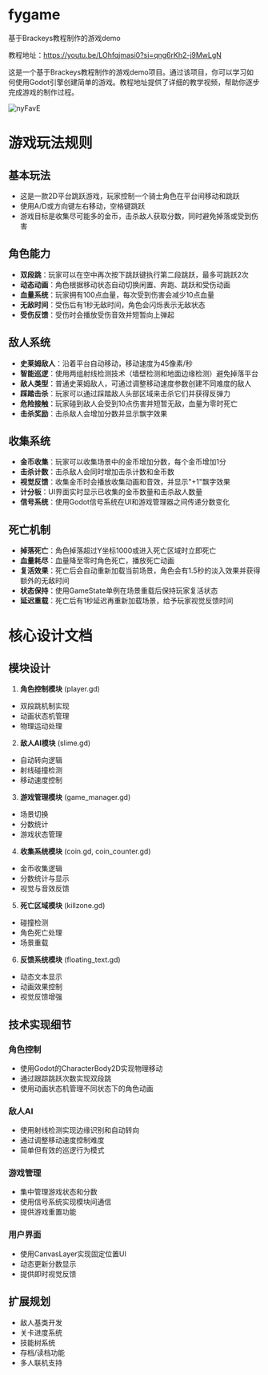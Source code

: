 # fygame

基于Brackeys教程制作的游戏demo

教程地址：https://youtu.be/LOhfqjmasi0?si=qng6rKh2-j9MwLgN

这是一个基于Brackeys教程制作的游戏demo项目。通过该项目，你可以学习如何使用Godot引擎创建简单的游戏。教程地址提供了详细的教学视频，帮助你逐步完成游戏的制作过程。

![nyFavE](https://blog-1259751088.cos.ap-shanghai.myqcloud.com/uPic/nyFavE.png)

# 游戏玩法规则

## 基本玩法
- 这是一款2D平台跳跃游戏，玩家控制一个骑士角色在平台间移动和跳跃
- 使用A/D或方向键左右移动，空格键跳跃
- 游戏目标是收集尽可能多的金币，击杀敌人获取分数，同时避免掉落或受到伤害

## 角色能力
- **双段跳**：玩家可以在空中再次按下跳跃键执行第二段跳跃，最多可跳跃2次
- **动态动画**：角色根据移动状态自动切换闲置、奔跑、跳跃和受伤动画
- **血量系统**：玩家拥有100点血量，每次受到伤害会减少10点血量
- **无敌时间**：受伤后有1秒无敌时间，角色会闪烁表示无敌状态
- **受伤反馈**：受伤时会播放受伤音效并短暂向上弹起

## 敌人系统
- **史莱姆敌人**：沿着平台自动移动，移动速度为45像素/秒
- **智能巡逻**：使用两组射线检测技术（墙壁检测和地面边缘检测）避免掉落平台
- **敌人类型**：普通史莱姆敌人，可通过调整移动速度参数创建不同难度的敌人
- **踩踏击杀**：玩家可以通过踩踏敌人头部区域来击杀它们并获得反弹力
- **危险接触**：玩家碰到敌人会受到10点伤害并短暂无敌，血量为零时死亡
- **击杀奖励**：击杀敌人会增加分数并显示飘字效果

## 收集系统
- **金币收集**：玩家可以收集场景中的金币增加分数，每个金币增加1分
- **击杀计数**：击杀敌人会同时增加击杀计数和金币数
- **视觉反馈**：收集金币时会播放收集动画和音效，并显示"+1"飘字效果
- **计分板**：UI界面实时显示已收集的金币数量和击杀敌人数量
- **信号系统**：使用Godot信号系统在UI和游戏管理器之间传递分数变化

## 死亡机制
- **掉落死亡**：角色掉落超过Y坐标1000或进入死亡区域时立即死亡
- **血量耗尽**：血量降至零时角色死亡，播放死亡动画
- **复活效果**：死亡后会自动重新加载当前场景，角色会有1.5秒的淡入效果并获得额外的无敌时间
- **状态保持**：使用GameState单例在场景重载后保持玩家复活状态
- **延迟重载**：死亡后有1秒延迟再重新加载场景，给予玩家视觉反馈时间

# 核心设计文档

## 模块设计
1. **角色控制模块** (player.gd)
- 双段跳机制实现
- 动画状态机管理
- 物理运动处理

2. **敌人AI模块** (slime.gd)
- 自动转向逻辑
- 射线碰撞检测
- 移动速度控制

3. **游戏管理模块** (game_manager.gd)
- 场景切换
- 分数统计
- 游戏状态管理

4. **收集系统模块** (coin.gd, coin_counter.gd)
- 金币收集逻辑
- 分数统计与显示
- 视觉与音效反馈

5. **死亡区域模块** (killzone.gd)
- 碰撞检测
- 角色死亡处理
- 场景重载

6. **反馈系统模块** (floating_text.gd)
- 动态文本显示
- 动画效果控制
- 视觉反馈增强

## 技术实现细节

### 角色控制
- 使用Godot的CharacterBody2D实现物理移动
- 通过跟踪跳跃次数实现双段跳
- 使用动画状态机管理不同状态下的角色动画

### 敌人AI
- 使用射线检测实现边缘识别和自动转向
- 通过调整移动速度控制难度
- 简单但有效的巡逻行为模式

### 游戏管理
- 集中管理游戏状态和分数
- 使用信号系统实现模块间通信
- 提供游戏重置功能

### 用户界面
- 使用CanvasLayer实现固定位置UI
- 动态更新分数显示
- 提供即时视觉反馈

## 扩展规划
- 敌人基类开发
- 关卡进度系统
- 技能树系统
- 存档/读档功能
- 多人联机支持